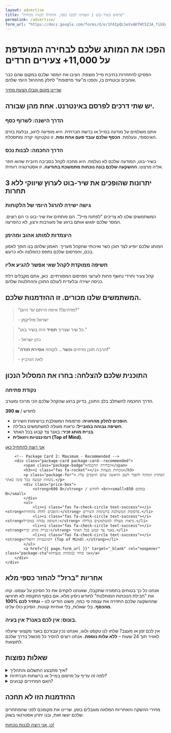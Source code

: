 ```yaml
---
layout: advertise
title: "פרסום בשיר-בוט | הפסיקו לבזבז כסף, התחילו לבנות נוכחות"
permalink: /advertise/
form_url: "https://docs.google.com/forms/d/e/1FAIpQLSeVvAKfHt5ZJA_fiGXgSFIp6CB1ZBBUZIbPZ38NdXUo-hBhmw/viewform?usp=dialog"
---
```


<!-- ======================================================= -->
<!-- HERO SECTION - REWRITTEN (DONALD MILLER'S PRINCIPLES)   -->
<!-- ======================================================= -->
<div class="hero-section">
    <h1>הפכו את המותג שלכם לבחירה המועדפת על 11,000+ צעירים חרדים</h1>
    <p class="sub-headline">
        הפסיקו להתחרות בתיבת מייל מוצפת. הציבו את המסר שלכם במקום שהם כבר אוהבים ובוטחים בו, והפכו מ"עוד פרסומת" לחלק מההרגל היומי שלהם.
    </p>
    <div class="cta-button-wrapper">
        <a href="{{ page.form_url }}" target="_blank" rel="noopener" class="cta-button">
            שריינו מקום וקבלו הצעת מחיר
        </a>
    </div>
</div>

<!-- ======================================================= -->
<!-- PROBLEM/SOLUTION SECTION - RESTRUCTURED                 -->
<!-- ======================================================= -->
<div class="why-us-section">
    <h2>יש שתי דרכים לפרסם באינטרנט. אחת מהן שבורה.</h2>
    <div class="problem-solution-grid">
        <div class="problem-card">
            <h3><i class="fas fa-burn"></i> הדרך הישנה: לשרוף כסף</h3>
            <p>אתם משלמים על מודעה במייל או ברשת חברתית. היא מופיעה לרגע, נבלעת בזרם האינסופי, ונעלמת. <strong>הכסף שלכם עובד פעם אחת ומת.</strong> זו טקטיקה יקרה ומתסכלת.</p>
        </div>
        <div class="solution-card">
            <h3><i class="fas fa-seedling"></i> הדרך החכמה: לבנות נכס</h3>
            <p>בשיר-בוט, המודעה שלכם לא נעלמת. היא מחכה לקהל בסביבה חיובית שהוא חוזר אליה מרצונו. <strong>ההשקעה שלכם בונה נוכחות מתמשכת בתודעה.</strong> זו אסטרטגיה רווחית.</p>
        </div>
    </div>
</div>


<!-- ======================================================= -->
<!-- BENEFITS SECTION - REWRITTEN FOR VALUE (JOANNA WIEBE)   -->
<!-- ======================================================= -->
<div class="benefits-grid-wrapper">
    <h2>3 יתרונות שהופכים את שיר-בוט לערוץ שיווקי ללא תחרות</h2>
    <div class="benefits-grid">
        <div class="benefit-card">
            <div class="icon"><i class="fas fa-street-view"></i></div>
            <h3>גישה ישירה להרגל היומי של הלקוחות</h3>
            <p>המשתמשים שלנו לא צריכים "לפתוח מייל". הם פותחים את שיר-בוט כי הם רוצים. המסר שלכם יפגוש אותם ברגע של מעורבות ורצון, לא כהפרעה.</p>
        </div>
        <div class="benefit-card">
            <div class="icon"><i class="fas fa-heart"></i></div>
            <h3>היצמדות למותג אהוב ומהימן</h3>
            <p>המותג שלכם יופיע לצד תוכן כשר ואיכותי שהקהל מעריך. האמון שלהם בנו הופך לאמון בכם, והפרסום שלכם נתפס כהמלצה ולא כרעש.</p>
        </div>
        <div class="benefit-card">
            <div class="icon"><i class="fas fa-bullseye"></i></div>
            <h3>חשיפה ממוקדת לקהל שאי אפשר להגיע אליו</h3>
            <p>קהל צעיר וחרדי נחשף פחות לערוצי הפרסום המסורתיים. כאן, אתם מקבלים דלת כניסה ישירה ובלעדית לעולם התוכן וההחלטות שלהם.</p>
        </div>
    </div>
</div>

<!-- ======================================================= -->
<!-- SOCIAL PROOF SECTION - SLIGHTLY REFRAMED                -->
<!-- ======================================================= -->
<div class="social-proof-section">
    <h2>המשתמשים שלנו מכורים. זו ההזדמנות שלכם.</h2>
    <div class="testimonials-grid">
        <blockquote class="testimonial">
            <p>"מדהים!!! איפה הייתם עד היום?"</p>
            <footer>- ישראל פוליקמן</footer>
        </blockquote>
        <blockquote class="testimonial">
            <p>"כל שיר שצריך <strong>תמיד</strong> היה בשיר בוט."</p>
            <footer>- כהן ישראל</footer>
        </blockquote>
        <blockquote class="testimonial">
            <p>"הרבה תוכן מדהים <strong>וכשר</strong>... לקוחה <strong>אסירת תודה!</strong>"</p>
            <footer>- לאה הורביץ</footer>
        </blockquote>
    </div>
</div>

<!-- ======================================================= -->
<!-- PACKAGES SECTION - REBUILT FOR CLARITY (STEVE KRUG)     -->
<!-- ======================================================= -->
<div class="packages-section">
    <h2>התוכנית שלכם להצלחה: בחרו את המסלול הנכון</h2>
    <div class="packages-grid">
        <!-- Package Card 1: Standard -->
        <div class="package-card">
            <h3><i class="fas fa-seedling"></i> נקודת פתיחה</h3>
            <p class="package-for">הדרך החכמה להשתלב בלב התוכן, בדיוק ברגע שהקהל שלכם הכי מרוכז ומעורב.</p>
            <div class="price-box">
                <strong>390 ₪</strong> / לחודש
            </div>
            <ul>
                <li><i class="fas fa-check-circle text-success"></i><strong>הופכים לחלק מהחוויה:</strong> פרסומת המשולבת ברשימות השירים.</li>
                <li><i class="fas fa-check-circle text-success"></i><strong>חשיפה גבוהה במובייל:</strong> נראות מעולה למשתמשים בגלילה.</li>
                <li><i class="fas fa-times-circle text-muted"></i><strong>בניית מותג זכיר:</strong> באנר צד קבוע בכל האתר.</li>
                <li><i class="fas fa-times-circle text-muted"></i><strong>דומיננטיות ויזואלית (Top of Mind).</strong></li>
            </ul>
            <a href="{{ page.form_url }}" target="_blank" rel="noopener" class="package-cta">אני רוצה להתחיל כאן</a>
        </div>

        <!-- Package Card 2: Maximum - Recommended -->
        <div class="package-card package-card--recommended">
            <span class="package-badge">הבחירה החכמה</span>
            <h3><i class="fas fa-rocket"></i> נוכחות מנצחת</h3>
            <p class="package-for">הפתרון המקיף להפוך לשם הראשון שהם חושבים עליו. נוכחות קבועה בכל פינה באתר.</p>
            <div class="price-box">
                <strong>690 ₪</strong> / לחודש <br><small>במקום 850 ₪</small>
            </div>
            <ul>
                <li><i class="fas fa-check-circle text-success"></i><strong>הופכים לחלק מהחוויה:</strong> פרסומת המשולבת ברשימות השירים.</li>
                <li><i class="fas fa-check-circle text-success"></i><strong>חשיפה גבוהה במובייל:</strong> נראות מעולה למשתמשים בגלילה.</li>
                <li><i class="fas fa-check-circle text-success"></i><strong>בניית מותג זכיר:</strong> באנר צד קבוע בכל האתר.</li>
                <li><i class="fas fa-check-circle text-success"></i><strong>דומיננטיות ויזואלית (Top of Mind).</strong></li>
            </ul>
            <a href="{{ page.form_url }}" target="_blank" rel="noopener" class="package-cta">אני בוחר בנוכחות מנצחת</a>
        </div>
    </div>
</div>

<!-- ======================================================= -->
<!-- GUARANTEE SECTION - REDESIGNED FOR IMPACT               -->
<!-- ======================================================= -->
<div class="guarantee-section">
    <div class="guarantee-content">
        <i class="fas fa-shield-alt"></i>
        <h2>אחריות "ברזל" להחזר כספי מלא</h2>
        <p>אנחנו כל כך בטוחים בתמורה שתקבלו, שאנחנו לוקחים את כל הסיכון על עצמנו. קחו את "חבילת הנוכחות המוחלטת" לחודש ניסיון מלא. אם בסוף התקופה לא תרגישו שההשקעה שלכם החזירה את עצמה פי כמה, פשוט הודיעו לנו – <strong>ונחזיר לכם 100% מהכסף.</strong> בלי שאלות, בלי אותיות קטנות. הסיכון כולו עלינו.</p>
    </div>
</div>

<!-- ======================================================= -->
<!-- BONUS & FAQ SECTION - UNCHANGED BUT STILL IMPORTANT     -->
<!-- ======================================================= -->
<div class="bonus-section">
    <h3><i class="fas fa-gift"></i> בונוס: אין לכם באנר? אין בעיה.</h3>
    <p>אין לכם זמן או מעצב? שלחו לנו טקסט ולוגו, ואנחנו נכין עבורכם באנר מקצועי שיעלה לאוויר תוך 24 שעות – <strong>ללא עלות נוספת.</strong> אנחנו רוצים להסיר כל מכשול בדרך שלכם לתוצאות.</p>
</div>

<div class="faq-section">
    <h2>שאלות נפוצות</h2>
    <details>
        <summary>איך מתבצע התשלום והתהליך?</summary>
        <div class="faq-answer">
            <p>פשוט. ממלאים את טופס הפנייה, אנחנו חוזרים אליכם עם כל הפרטים, ולאחר אישור נשלח קישור מאובטח לתשלום. הקמפיין שלכם יעלה לאוויר תוך יום עסקים אחד.</p>
        </div>
    </details>
    <details>
        <summary>למה זה עדיף על פרסום במייל או ברשתות חברתיות?</summary>
        <div class="faq-answer">
            <p>כי כאן אתם לא מתחרים על תשומת לב בפיד עמוס או בתיבת מייל מוצפת. אתם מופיעים בסביבה נקייה, ממוקדת ורלוונטית, בפני קהל שמגיע מרצונו ובמצב רוח חיובי. זו לא הפרעה, זו נוכחות.</p>
        </div>
    </details>
     <details>
        <summary>האם המחירים קבועים?</summary>
        <div class="faq-answer">
            <p>המחירים המצוינים הם מחירי השקה מיוחדים. אנו צופים שהמחירים יעלו בעתיד ככל שהביקוש והתנועה באתר יגדלו. הזמנה עכשיו מבטיחה לכם את המחיר הנוכחי.</p>
        </div>
    </details>
</div>

<!-- ======================================================= -->
<!-- FINAL CTA - REWRITTEN FOR URGENCY                       -->
<!-- ======================================================= -->
<div class="cta-button-wrapper final-cta">
    <h2>ההזדמנות הזו לא תחכה</h2>
    <p class="sub-headline">
        מחירי ההשקה והאחריות המלאה מוגבלים בזמן. שריינו את מקומכם לפני שהמתחרים שלכם יעשו זאת, ובנו יתרון אסטרטגי בשוק.
    </p>
    <a href="{{ page.form_url }}" target="_blank" rel="noopener" class="cta-button">
        כן, אני רוצה לבנות נוכחות!
    </a>
</div>